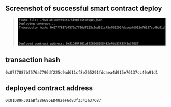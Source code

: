 ## Screenshot of successful smart contract deploy

>![](./task03.png)

## transaction hash

`0x07f7887bf576a7796df225c9ad611cf8e765291fdcaea4d915e76137cc40a91d1`

## deployed contract address
`0x81D89F301aBf286686ED482eF6d83f3343a37687`
